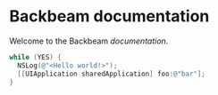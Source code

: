# Backbeam documentation


Welcome to the Backbeam *documentation*.

```objectivec
while (YES) {
  NSLog(@"<Hello world!>");
  [[UIApplication sharedApplication] foo:@"bar"];
}

```
